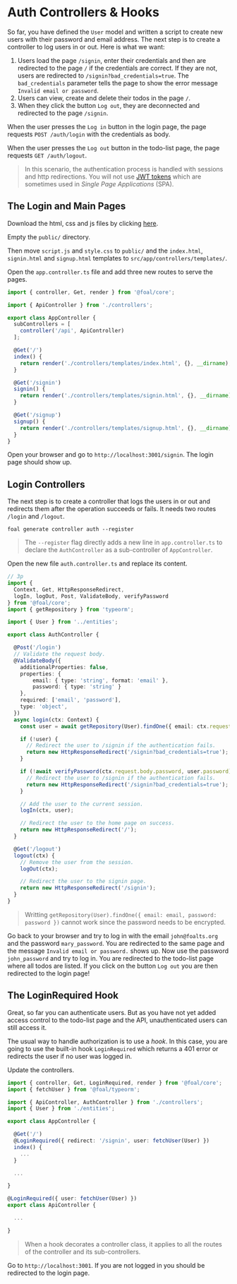 # Auth Controllers & Hooks

So far, you have defined the `User` model and written a script to create new users with their password and email address. The next step is to create a controller to log users in or out. Here is what we want:

1. Users load the page `/signin`, enter their credentials and then are redirected to the page `/` if the credentials are correct. If they are not, users are redirected to `/signin?bad_credentials=true`. The `bad_credentials` parameter tells the page to show the error message `Invalid email or password`.
2. Users can view, create and delete their todos in the page `/`.
3. When they click the button `Log out`, they are deconnected and redirected to the page `/signin`.

When the user presses the `Log in` button in the login page, the page requests `POST /auth/login` with the credentials as body.

When the user presses the `Log out` button in the todo-list page, the page requests `GET /auth/logout`.

> In this scenario, the authentication process is handled with sessions and http redirections. You will not use [JWT tokens](https://en.wikipedia.org/wiki/JSON_Web_Token#Use) which are sometimes used in _Single Page Applications_ \(SPA\).

## The Login and Main Pages

Download the html, css and js files by clicking [here](https://foalts.org/multi-user-todo-list.zip).

Empty the `public/` directory.

Then move `script.js` and `style.css` to `public/` and the `index.html`, `signin.html` and `signup.html` templates to `src/app/controllers/templates/`.

Open the `app.controller.ts` file and add three new routes to serve the pages.

```typescript
import { controller, Get, render } from '@foal/core';

import { ApiController } from './controllers';

export class AppController {
  subControllers = [
    controller('/api', ApiController)
  ];

  @Get('/')
  index() {
    return render('./controllers/templates/index.html', {}, __dirname);
  }

  @Get('/signin')
  signin() {
    return render('./controllers/templates/signin.html', {}, __dirname);
  }

  @Get('/signup')
  signup() {
    return render('./controllers/templates/signup.html', {}, __dirname);
  }
}
```

Open your browser and go to `http://localhost:3001/signin`. The login page should show up.

## Login Controllers

The next step is to create a controller that logs the users in or out and redirects them after the operation succeeds or fails. It needs two routes `/login` and `/logout`.

```text
foal generate controller auth --register
```

> The `--register` flag directly adds a new line in `app.controller.ts` to declare the `AuthController` as a sub-controller of `AppController`.

Open the new file `auth.controller.ts` and replace its content.

```typescript
// 3p
import {
  Context, Get, HttpResponseRedirect,
  logIn, logOut, Post, ValidateBody, verifyPassword
} from '@foal/core';
import { getRepository } from 'typeorm';

import { User } from '../entities';

export class AuthController {

  @Post('/login')
  // Validate the request body.
  @ValidateBody({
    additionalProperties: false,
    properties: {
        email: { type: 'string', format: 'email' },
        password: { type: 'string' }
    },
    required: ['email', 'password'],
    type: 'object',
  })
  async login(ctx: Context) {
    const user = await getRepository(User).findOne({ email: ctx.request.body.email });

    if (!user) {
      // Redirect the user to /signin if the authentication fails.
      return new HttpResponseRedirect('/signin?bad_credentials=true');
    }

    if (!await verifyPassword(ctx.request.body.password, user.password)) {
      // Redirect the user to /signin if the authentication fails.
      return new HttpResponseRedirect('/signin?bad_credentials=true');
    }

    // Add the user to the current session.
    logIn(ctx, user);

    // Redirect the user to the home page on success.
    return new HttpResponseRedirect('/');
  }

  @Get('/logout')
  logout(ctx) {
    // Remove the user from the session.
    logOut(ctx);

    // Redirect the user to the signin page.
    return new HttpResponseRedirect('/signin');
  }
}
```

> Writting `getRepository(User).findOne({ email: email, password: password })` cannot work since the password needs to be encrypted.

Go back to your browser and try to log in with the email `john@foalts.org` and the password `mary_password`. You are redirected to the same page and the message `Invalid email or password.` shows up. Now use the password `john_password` and try to log in. You are redirected to the todo-list page where all todos are listed. If you click on the button `Log out` you are then redirected to the login page!

## The LoginRequired Hook

Great, so far you can authenticate users. But as you have not yet added access control to the todo-list page and the API, unauthenticated users can still access it.

The usual way to handle authorization is to use a _hook_. In this case, you are going to use the built-in hook `LoginRequired` which returns a 401 error or redirects the user if no user was logged in.

Update the controllers.

```typescript
import { controller, Get, LoginRequired, render } from '@foal/core';
import { fetchUser } from '@foal/typeorm';

import { ApiController, AuthController } from './controllers';
import { User } from './entities';

export class AppController {

  @Get('/')
  @LoginRequired({ redirect: '/signin', user: fetchUser(User) })
  index() {
    ...
  }

  ...

}
```

```typescript
@LoginRequired({ user: fetchUser(User) })
export class ApiController {

  ...

}
```

> When a hook decorates a controller class, it applies to all the routes of the controller and its sub-controllers.

Go to `http://localhost:3001`. If you are not logged in you should be redirected to the login page.


